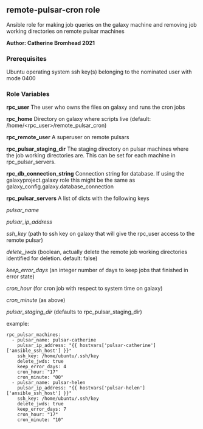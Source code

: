 ## remote-pulsar-cron role

Ansible role for making job queries on the galaxy machine and removing job working directories on remote pulsar machines

**Author: Catherine Bromhead 2021**

### Prerequisites

Ubuntu operating system
ssh key(s) belonging to the nominated user with mode 0400

### Role Variables

**rpc_user** The user who owns the files on galaxy and runs the cron jobs

**rpc_home** Directory on galaxy where scripts live (default: /home/<rpc_user>/remote_pulsar_cron)

**rpc_remote_user** A superuser on remote pulsars

**rpc_pulsar_staging_dir** The staging directory on pulsar machines where the job working directories are.  This can be set for each machine in rpc_pulsar_servers.

**rpc_db_connection_string** Connection string for database.  If using the galaxyproject.galaxy role this might be the same as galaxy_config.galaxy.database_connection

**rpc_pulsar_servers** A list of dicts with the following keys

*pulsar_name*

*pulsar_ip_address*

*ssh_key* (path to ssh key on galaxy that will give the rpc_user access to the remote pulsar)

*delete_jwds* (boolean, actually delete the remote job working directories identified for deletion.  default: false)

*keep_error_days* (an integer number of days to keep jobs that finished in error state)

*cron_hour* (for cron job with respect to system time on galaxy)

*cron_minute* (as above)

*pulsar_staging_dir* (defaults to rpc_pulsar_staging_dir)

example:

```
rpc_pulsar_machines:
  - pulsar_name: pulsar-catherine
    pulsar_ip_address: "{{ hostvars['pulsar-catherine']['ansible_ssh_host'] }}"
    ssh_key: /home/ubuntu/.ssh/key
    delete_jwds: true
    keep_error_days: 4
    cron_hour: "17"
    cron_minute: "00"
  - pulsar_name: pulsar-helen
    pulsar_ip_address: "{{ hostvars['pulsar-helen']['ansible_ssh_host'] }}"
    ssh_key: /home/ubuntu/.ssh/key
    delete_jwds: true
    keep_error_days: 7
    cron_hour: "17"
    cron_minute: "10"
```

